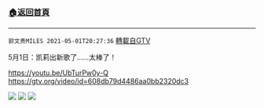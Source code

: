 ﻿###  [:house:返回首頁](https://github.com/ourhimalayas/txt)
---

`郭文贵MILES 2021-05-01T20:27:36` [轉載自GTV](https://gtv.org/web/#/UserInfo/5e596957357cc612d35a8044)

5月1日：凯莉出新歌了……太棒了！


https://youtu.be/UbTurPw0y-Q 
https://gtv.org/video/id=608db79d4486aa0bb2320dc3

![](https://filegroup.gtv.org/cdn-cgi/image/width=600/https://filegroup.gtv.org/group7/web/20210501/20/27/0/f22a6e3f4262c6870ce621f64ff2f023.jpg)
![](https://filegroup.gtv.org/cdn-cgi/image/width=600/https://filegroup.gtv.org/group7/web/20210501/20/27/0/cc84f1613894b3088b1efbc402c929dd.jpg)
![](https://filegroup.gtv.org/cdn-cgi/image/width=600/https://filegroup.gtv.org/group7/web/20210501/20/27/0/33b50f796055ed615b666dafb744cc78.jpg)
